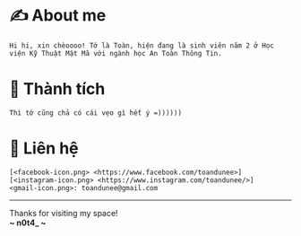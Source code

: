 # ✍️ About me
    Hi hi, xin chèoooo! Tớ là Toàn, hiện đang là sinh viên năm 2 ở Học viện Kỹ Thuật Mật Mã với ngành học An Toàn Thông Tin. 

# 🥇 Thành tích
    Thì tớ cũng chả có cái vẹo gì hết ý =))))))

# 📱 Liên hệ
    [<facebook-icon.png> <https://www.facebook.com/toandunee>] [<instagram-icon.png> <https://www.instagram.com/toandunee/>]
    <gmail-icon.png>: toandunee@gmail.com

---
Thanks for visiting my space!  
**~ n0t4_ ~**